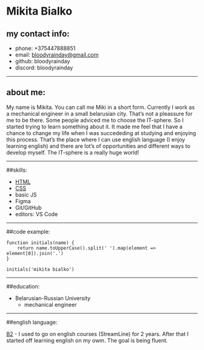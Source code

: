 # Mikita Bialko

## my contact info:

- phone: +375447888851
- email: bloodyrainday@gmail.com
- github: bloodyrainday
- discord: bloodyrainday

---

## about me:

My name is Mikita. You can call me Miki in a short form. Currently I work as a mechanical engineer in a small belarusian city. That’s not a pleassure for me to be there. Some people adviced me to choose the IT-sphere. So I started trying to learn something about it. It made me feel that I have a chance to change my life when I was succededing at studying and enjoying this process. That’s the place where I can use english language (I enjoy learning english) and there are lot’s of opportunities and different ways to develop myself. The IT-sphere is a really huge world!

---

##skills:

- [HTML](https://www.freecodecamp.org/certification/fcc24f73c7b-33a5-4840-89ba-cdf54954a063/responsive-web-design)
- [CSS](https://www.freecodecamp.org/certification/fcc24f73c7b-33a5-4840-89ba-cdf54954a063/responsive-web-design)
- basic JS
- Figma
- Git/GitHub
- editors: VS Code

---

##code example:

```
function initials(name) {
    return name.toUpperCase().split(' ').map(element => element[0]).join('.')
}

initials('mikita bialko')

```

---

##education:

- Belarusian-Russian University
  - mechanical engineer

---

##english language:

[B2](https://www.efset.org/cert/wUnBhV) - I used to go on english courses (StreamLine) for 2 years. After that I started off learning english on my owm. 
The goal is being fluent.
